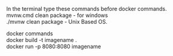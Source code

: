 In the terminal type these commands before docker commands.  
mvnw.cmd clean package - for windows  
./mvnw clean package   - Unix Based OS.  

docker commands  
docker build -t imagename .  
docker run -p 8080:8080 imagename  
